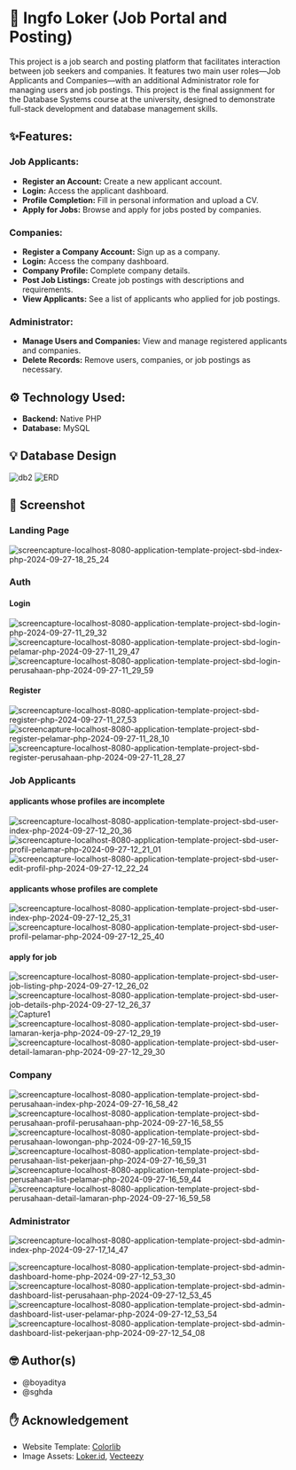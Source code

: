 # 🔎 Ingfo Loker (Job Portal and Posting)
This project is a job search and posting platform that facilitates interaction between job seekers and companies. It features two main user roles—Job Applicants and Companies—with an additional Administrator role for managing users and job postings. This project is the final assignment for the Database Systems course at the university, designed to demonstrate full-stack development and database management skills.

## ✨Features:
### Job Applicants:
- **Register an Account:** Create a new applicant account.
- **Login:** Access the applicant dashboard.
- **Profile Completion:** Fill in personal information and upload a CV.
- **Apply for Jobs:** Browse and apply for jobs posted by companies.
### Companies:
- **Register a Company Account:** Sign up as a company.
- **Login:** Access the company dashboard.
- **Company Profile:** Complete company details.
- **Post Job Listings:** Create job postings with descriptions and requirements.
- **View Applicants:** See a list of applicants who applied for job postings.
### Administrator:
- **Manage Users and Companies:** View and manage registered applicants and companies.
- **Delete Records:** Remove users, companies, or job postings as necessary.

## ⚙ Technology Used:
- **Backend:** Native PHP
- **Database:** MySQL

## 💡 Database Design
![db2](https://github.com/user-attachments/assets/ebd7168d-3f1c-4562-bfd7-6d2adb534e8b)
![ERD](https://github.com/user-attachments/assets/f3279717-56ab-4fea-8cef-4e06c9907385)


## 📸 Screenshot
### Landing Page
![screencapture-localhost-8080-application-template-project-sbd-index-php-2024-09-27-18_25_24](https://github.com/user-attachments/assets/1c20ab9f-9c6f-4581-ad16-ba3708c60378)

### Auth
#### Login

![screencapture-localhost-8080-application-template-project-sbd-login-php-2024-09-27-11_29_32](https://github.com/user-attachments/assets/91e25480-43fb-4ea1-943b-f5c2b3eae2d6) 
![screencapture-localhost-8080-application-template-project-sbd-login-pelamar-php-2024-09-27-11_29_47](https://github.com/user-attachments/assets/6c4f6c69-6623-4bed-92ba-386a57a24aa9) 
![screencapture-localhost-8080-application-template-project-sbd-login-perusahaan-php-2024-09-27-11_29_59](https://github.com/user-attachments/assets/19a24cd4-d35e-4338-af3c-4d7a31b99209)

#### Register
![screencapture-localhost-8080-application-template-project-sbd-register-php-2024-09-27-11_27_53](https://github.com/user-attachments/assets/75f61135-3db5-4018-a569-b7b06be3f158)
![screencapture-localhost-8080-application-template-project-sbd-register-pelamar-php-2024-09-27-11_28_10](https://github.com/user-attachments/assets/c522e594-a137-4016-9da6-fc90bea5167c)
![screencapture-localhost-8080-application-template-project-sbd-register-perusahaan-php-2024-09-27-11_28_27](https://github.com/user-attachments/assets/115b3e41-191b-4157-b613-40bcb4f75b15)

### Job Applicants
#### applicants whose profiles are incomplete
![screencapture-localhost-8080-application-template-project-sbd-user-index-php-2024-09-27-12_20_36](https://github.com/user-attachments/assets/68a2a4d7-4da7-4ef0-91a3-39c65837d8b2)
![screencapture-localhost-8080-application-template-project-sbd-user-profil-pelamar-php-2024-09-27-12_21_01](https://github.com/user-attachments/assets/098f9fb6-82d8-4ca4-baf2-f15902814b75)
![screencapture-localhost-8080-application-template-project-sbd-user-edit-profil-php-2024-09-27-12_22_24](https://github.com/user-attachments/assets/907a495f-1bda-4e26-a281-f4dda6408d56)

#### applicants whose profiles are complete
![screencapture-localhost-8080-application-template-project-sbd-user-index-php-2024-09-27-12_25_31](https://github.com/user-attachments/assets/4fdd9fb8-b0cc-49f6-b457-79dcd25fb780)
![screencapture-localhost-8080-application-template-project-sbd-user-profil-pelamar-php-2024-09-27-12_25_40](https://github.com/user-attachments/assets/75648283-b024-4562-bd5c-47904eb06f95)

#### apply for job
![screencapture-localhost-8080-application-template-project-sbd-user-job-listing-php-2024-09-27-12_26_02](https://github.com/user-attachments/assets/3059961f-9621-40a9-95a9-8884a094c5fb)
![screencapture-localhost-8080-application-template-project-sbd-user-job-details-php-2024-09-27-12_26_37](https://github.com/user-attachments/assets/65ad8c92-d7d2-44b4-8fb1-e0bf8315cf93)
![Capture1](https://github.com/user-attachments/assets/b3d9e451-e6e8-403c-ad93-5baaf30ec831)
![screencapture-localhost-8080-application-template-project-sbd-user-lamaran-kerja-php-2024-09-27-12_29_19](https://github.com/user-attachments/assets/fe968ce1-244d-467e-9528-cec7dc9091a6)
![screencapture-localhost-8080-application-template-project-sbd-user-detail-lamaran-php-2024-09-27-12_29_30](https://github.com/user-attachments/assets/fc20ace7-c359-4c5a-9afd-f04baae6fc4e)

### Company
![screencapture-localhost-8080-application-template-project-sbd-perusahaan-index-php-2024-09-27-16_58_42](https://github.com/user-attachments/assets/9b23ff6b-c689-436e-96c3-0f73c3c5863e)
![screencapture-localhost-8080-application-template-project-sbd-perusahaan-profil-perusahaan-php-2024-09-27-16_58_55](https://github.com/user-attachments/assets/e7d0ed6e-5b49-4fc5-ba45-ca1b542325c2)
![screencapture-localhost-8080-application-template-project-sbd-perusahaan-lowongan-php-2024-09-27-16_59_15](https://github.com/user-attachments/assets/a2ebe3b5-a871-43a8-98cb-328198d74bc1)
![screencapture-localhost-8080-application-template-project-sbd-perusahaan-list-pekerjaan-php-2024-09-27-16_59_31](https://github.com/user-attachments/assets/af274ae5-6c24-470c-a363-dfb174bdb29a)
![screencapture-localhost-8080-application-template-project-sbd-perusahaan-list-pelamar-php-2024-09-27-16_59_44](https://github.com/user-attachments/assets/a63a9e4d-2bf8-4912-8849-e9df30bc1bcc)
![screencapture-localhost-8080-application-template-project-sbd-perusahaan-detail-lamaran-php-2024-09-27-16_59_58](https://github.com/user-attachments/assets/6718895f-11ac-4a2e-9c44-ddea740f82c3)

### Administrator
![screencapture-localhost-8080-application-template-project-sbd-admin-index-php-2024-09-27-17_14_47](https://github.com/user-attachments/assets/40a9e412-276f-4e1a-a42e-f150b36182ec)

![screencapture-localhost-8080-application-template-project-sbd-admin-dashboard-home-php-2024-09-27-12_53_30](https://github.com/user-attachments/assets/881cab1b-aebb-4db5-bd9f-a3435d90b029)
![screencapture-localhost-8080-application-template-project-sbd-admin-dashboard-list-perusahaan-php-2024-09-27-12_53_45](https://github.com/user-attachments/assets/d4d8f12e-b5db-439c-b5ae-ff853f39d97a)
![screencapture-localhost-8080-application-template-project-sbd-admin-dashboard-list-user-pelamar-php-2024-09-27-12_53_54](https://github.com/user-attachments/assets/78361402-eac1-4061-ba21-b759b8c2dd9c)
![screencapture-localhost-8080-application-template-project-sbd-admin-dashboard-list-pekerjaan-php-2024-09-27-12_54_08](https://github.com/user-attachments/assets/72c8fb29-e240-4e8b-a0d7-9ec389b86810)

## 🤓 Author(s)
- @boyaditya
- @sghda

## ✋ Acknowledgement
- Website Template: [Colorlib](https://colorlib.com/wp/template/jobfinderportal/)
- Image Assets: [Loker.id](https://www.loker.id/), [Vecteezy](https://www.vecteezy.com/vector-art/1879829-vector-illustration-of-looking-for-workers-we-re-hiring-sign-for-job-seekers-open-vacancies-for-job-positions-opportunity-in-finding-a-job-job-fair-can-use-for-landing-page-template-ui-web)
